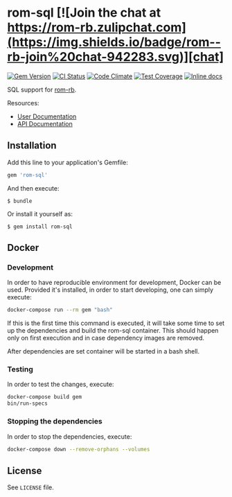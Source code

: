 [gem]: https://rubygems.org/gems/rom-sql
[actions]: https://github.com/rom-rb/rom-sql/actions
[codeclimate]: https://codeclimate.com/github/rom-rb/rom-sql
[inchpages]: http://inch-ci.org/github/rom-rb/rom-sql
[chat]: https://rom-rb.zulipchat.com

# rom-sql [![Join the chat at https://rom-rb.zulipchat.com](https://img.shields.io/badge/rom--rb-join%20chat-942283.svg)][chat]

[![Gem Version](https://badge.fury.io/rb/rom-sql.svg)][gem]
[![CI Status](https://github.com/rom-rb/rom-sql/workflows/ci/badge.svg)][actions]
[![Code Climate](https://codeclimate.com/github/rom-rb/rom-sql/badges/gpa.svg)][codeclimate]
[![Test Coverage](https://codeclimate.com/github/rom-rb/rom-sql/badges/coverage.svg)][codeclimate]
[![Inline docs](http://inch-ci.org/github/rom-rb/rom-sql.svg?branch=master)][inchpages]

SQL support for [rom-rb](https://github.com/rom-rb/rom).

Resources:

- [User Documentation](http://rom-rb.org/learn/sql/)
- [API Documentation](http://rubydoc.info/gems/rom-sql)

## Installation

Add this line to your application's Gemfile:

```ruby
gem 'rom-sql'
```

And then execute:

    $ bundle

Or install it yourself as:

    $ gem install rom-sql

## Docker

### Development

In order to have reproducible environment for development, Docker can be used. Provided it's installed, in order to start developing, one can simply execute:

```bash
docker-compose run --rm gem "bash"
```

If this is the first time this command is executed, it will take some time to set up the dependencies and build the rom-sql container. This should happen only on first execution and in case dependency images are removed.

After dependencies are set container will be started in a bash shell.

### Testing

In order to test the changes, execute:

```bash
docker-compose build gem
bin/run-specs
```

### Stopping the dependencies

In order to stop the dependencies, execute:

```bash
docker-compose down --remove-orphans --volumes
```

## License

See `LICENSE` file.
